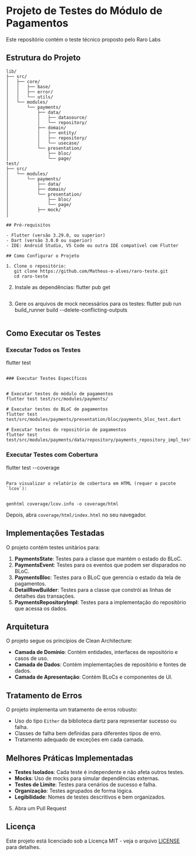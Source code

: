 # Projeto de Testes do Módulo de Pagamentos

Este repositório contém o teste técnico proposto pelo Raro Labs

## Estrutura do Projeto

```
lib/
├── src/
│   ├── core/
│   │   ├── base/
│   │   ├── error/
│   │   └── utils/
│   └── modules/
│       └── payments/
│           ├── data/
│           │   ├── datasource/
│           │   └── repository/
│           ├── domain/
│           │   ├── entity/
│           │   ├── repository/
│           │   └── usecase/
│           └── presentation/
│               ├── bloc/
│               └── page/
test/
├── src/
│   └── modules/
│       └── payments/
│           ├── data/
│           ├── domain/
│           └── presentation/
│               ├── bloc/
│               └── page/
│           ├── mock/
│

## Pré-requisitos

- Flutter (versão 3.29.0, ou superior)
- Dart (versão 3.0.0 ou superior)
- IDE: Android Studio, VS Code ou outra IDE compatível com Flutter

## Como Configurar o Projeto

1. Clone o repositório:
   git clone https://github.com/Matheus-o-alves/raro-teste.git
   cd raro-teste
   ```

2. Instale as dependências:
   flutter pub get
   ```

3. Gere os arquivos de mock necessários para os testes:
   flutter pub run build_runner build --delete-conflicting-outputs
   ```

## Como Executar os Testes

### Executar Todos os Testes


flutter test
```

### Executar Testes Específicos


# Executar testes do módulo de pagamentos
flutter test test/src/modules/payments/

# Executar testes do BLoC de pagamentos
flutter test test/src/modules/payments/presentation/bloc/payments_bloc_test.dart

# Executar testes do repositório de pagamentos
flutter test test/src/modules/payments/data/repository/payments_repository_impl_test.dart
```

### Executar Testes com Cobertura


flutter test --coverage
```

Para visualizar o relatório de cobertura em HTML (requer o pacote `lcov`):


genhtml coverage/lcov.info -o coverage/html
```

Depois, abra `coverage/html/index.html` no seu navegador.

## Implementações Testadas

O projeto contém testes unitários para:

1. **PaymentsState**: Testes para a classe que mantém o estado do BLoC.
2. **PaymentsEvent**: Testes para os eventos que podem ser disparados no BLoC.
3. **PaymentsBloc**: Testes para o BLoC que gerencia o estado da tela de pagamentos.
4. **DetailRowBuilder**: Testes para a classe que constrói as linhas de detalhes das transações.
5. **PaymentsRepositoryImpl**: Testes para a implementação do repositório que acessa os dados.

## Arquitetura

O projeto segue os princípios de Clean Architecture:

- **Camada de Domínio**: Contém entidades, interfaces de repositório e casos de uso.
- **Camada de Dados**: Contém implementações de repositório e fontes de dados.
- **Camada de Apresentação**: Contém BLoCs e componentes de UI.

## Tratamento de Erros

O projeto implementa um tratamento de erros robusto:

- Uso do tipo `Either` da biblioteca dartz para representar sucesso ou falha.
- Classes de falha bem definidas para diferentes tipos de erro.
- Tratamento adequado de exceções em cada camada.

## Melhores Práticas Implementadas

- **Testes Isolados**: Cada teste é independente e não afeta outros testes.
- **Mocks**: Uso de mocks para simular dependências externas.
- **Testes de Limite**: Testes para cenários de sucesso e falha.
- **Organização**: Testes agrupados de forma lógica.
- **Legibilidade**: Nomes de testes descritivos e bem organizados.


5. Abra um Pull Request

## Licença

Este projeto está licenciado sob a Licença MIT - veja o arquivo [LICENSE](LICENSE) para detalhes.